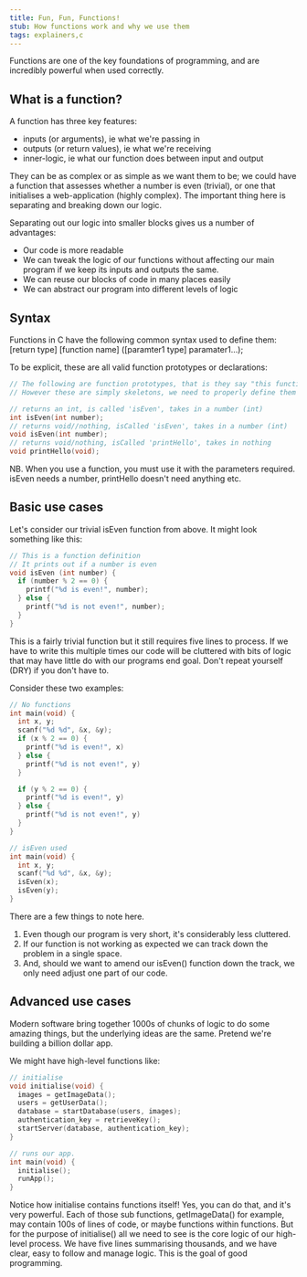 ```yaml
---
title: Fun, Fun, Functions!
stub: How functions work and why we use them
tags: explainers,c
---
```

Functions are one of the key foundations of programming, and are incredibly powerful
when used correctly.

## What is a function?
A function has three key features:
* inputs (or arguments), ie what we're passing in
* outputs (or return values), ie what we're receiving
* inner-logic, ie what our function does between input and output

They can be as complex or as simple as we want them to be; we could have a function that
assesses whether a number is even (trivial), or one that initialises a web-application (highly complex). The important thing here is separating and breaking down our logic.

Separating out our logic into smaller blocks gives us a number of advantages:
* Our code is more readable
* We can tweak the logic of our functions without affecting our main program if we keep its inputs and outputs the same.
* We can reuse our blocks of code in many places easily
* We can abstract our program into different levels of logic

## Syntax
Functions in C have the following common syntax used to define them:
[return type] [function name] ([paramter1 type] paramater1...);

To be explicit, these are all valid function prototypes or declarations:
```c
// The following are function prototypes, that is they say "this function exists"
// However these are simply skeletons, we need to properly define them to make them valid.

// returns an int, is called 'isEven', takes in a number (int)
int isEven(int number);
// returns void//nothing, isCalled 'isEven', takes in a number (int)
void isEven(int number);
// returns void/nothing, isCalled 'printHello', takes in nothing
void printHello(void);
```
NB. When you use a function, you must use it with the parameters required. isEven needs
a number, printHello doesn't need anything etc.

## Basic use cases
Let's consider our trivial isEven function from above. It might look something like this:
```c
// This is a function definition
// It prints out if a number is even
void isEven (int number) {
  if (number % 2 == 0) {
    printf("%d is even!", number);
  } else {
    printf("%d is not even!", number);
  }
}
```
This is a fairly trivial function but it still requires five lines to process. If we
have to write this multiple times our code will be cluttered with bits of logic that
may have little do with our programs end goal. Don't repeat yourself (DRY) if you don't
have to.

Consider these two examples:
```c
// No functions
int main(void) {
  int x, y;
  scanf("%d %d", &x, &y);
  if (x % 2 == 0) {
    printf("%d is even!", x)
  } else {
    printf("%d is not even!", y)
  }

  if (y % 2 == 0) {
    printf("%d is even!", y)
  } else {
    printf("%d is not even!", y)
  }
}

// isEven used
int main(void) {
  int x, y;
  scanf("%d %d", &x, &y);
  isEven(x);
  isEven(y);
}
```
There are a few things to note here.
1. Even though our program is very short, it's considerably less cluttered.
2. If our function is not working as expected we can track down the problem in a single space.
3. And, should we want to amend our isEven() function down the track, we only need adjust one part of our code.

## Advanced use cases
Modern software bring together 1000s of chunks of logic to do some amazing things, but the underlying ideas are the same. Pretend we're building a billion dollar app.

We might have high-level functions like:
```c
// initialise
void initialise(void) {
  images = getImageData();
  users = getUserData();
  database = startDatabase(users, images);
  authentication_key = retrieveKey();
  startServer(database, authentication_key);
}

// runs our app.
int main(void) {
  initialise();
  runApp();
}
```
Notice how initialise contains functions itself! Yes, you can do that, and it's very powerful.
Each of those sub functions, getImageData() for example, may contain 100s of lines of code, or
maybe functions within functions. But for the purpose of initialise() all we need to see is the
core logic of our high-level process. We have five lines summarising thousands, and we have clear, easy to follow and manage logic. This is the goal of good programming.
